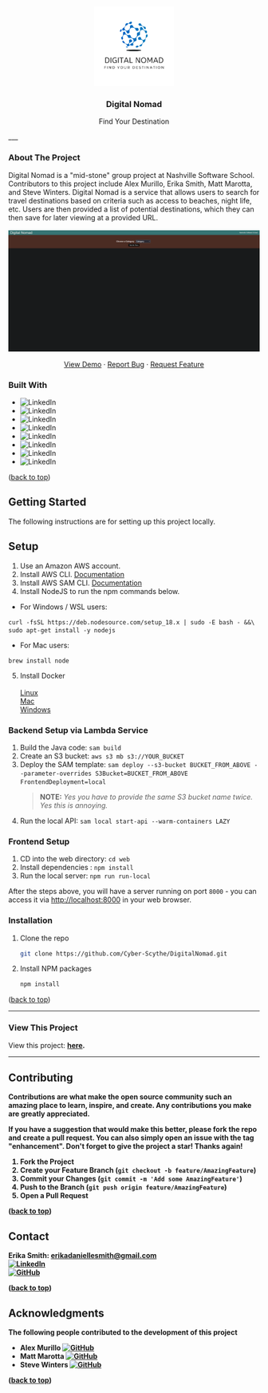 <!-- PROJECT SHIELDS -->
<!--
*** I'm using markdown "reference style" links for readability.
*** Reference links are enclosed in brackets [ ] instead of parentheses ( ).
*** See the bottom of this document for the declaration of the reference variables
*** for contributors-url, forks-url, etc. This is an optional, concise syntax you may use.
*** https://www.markdownguide.org/basic-syntax/#reference-style-links
-->

<!-- PROJECT LOGO -->
<br />
<div align="center">
    <img src="resources/images/DigitalNomadLogo.PNG" alt="Logo" width="160" height="160">

<h3 align="center">Digital Nomad</h3>

  <p align="center">
    Find Your Destination
    <br />
  </p>
</div>
___


<h3>About The Project</h3>

<p>
Digital Nomad is a "mid-stone" group project at Nashville Software School. Contributors to this project include Alex Murillo, Erika Smith, Matt Marotta, and Steve Winters.
Digital Nomad is a service that allows users to search for travel destinations based on criteria such as access to beaches, night life, etc. Users are then provided a list of potential destinations, which they can then save for later viewing at a provided URL.
<br><br>
<img src ="resources/images/DigitalNomadFrontPage.PNG" alt="FrontPage">

</p>
<p align="center">
<a href="https://github.com/Cyber-Scythe/DigitalNomad">View Demo</a> 
· 
<a href="https://github.com/Cyber-Scythe/DigitalNomad/issues">Report Bug</a> 
·
<a href="https://github.com/Cyber-Scythe/DigitalNomad/issues">Request Feature</a>
</p>


<!-- BUILT WITH -->
### Built With

* <img alt="LinkedIn" src="https://img.shields.io/badge/-Java-red"></a>
* <img alt="LinkedIn" src="https://img.shields.io/badge/-Javascript-orange"></a>
* <img alt="LinkedIn" src="https://img.shields.io/badge/-HTML-blue"></a>
* <img alt="LinkedIn" src="https://img.shields.io/badge/-CSS-green"></a>
* <img alt="LinkedIn" src="https://img.shields.io/badge/-Docker-9cf"></a>
* <img alt="LinkedIn" src="https://img.shields.io/badge/-AWS%20DynamoDB-ff69b4"></a>
* <img alt="LinkedIn" src="https://img.shields.io/badge/-AWS%20CloudFront-yellowgreen"></a>
* <img alt="LinkedIn" src="https://img.shields.io/badge/-AWS%20CloudFormation-purple"></a>

<p>(<a href="#readme-top">back to top</a>)</p>



<!-- GETTING STARTED -->
## Getting Started

The following instructions are for setting up this project locally.


## Setup

1. Use an Amazon AWS account.
2. Install AWS CLI. [Documentation](https://docs.aws.amazon.com/cli/latest/userguide/getting-started-install.html)
3. Install AWS SAM CLI. [Documentation](https://docs.aws.amazon.com/serverless-application-model/latest/developerguide/install-sam-cli.html)
4. Install NodeJS to run the npm commands below.

- For Windows / WSL users:
```shell
curl -fsSL https://deb.nodesource.com/setup_18.x | sudo -E bash - &&\
sudo apt-get install -y nodejs
```
- For Mac users:
```shell
brew install node
```

5. Install Docker <br><br>
  [Linux](https://docs.docker.com/desktop/install/) <br>
  [Mac](https://docs.docker.com/desktop/install/mac-install/) <br>
  [Windows](https://docs.docker.com/desktop/install/windows-install/) <br>

### Backend Setup via Lambda Service
1. Build the Java code: `sam build`
2. Create an S3 bucket: `aws s3 mb s3://YOUR_BUCKET`
3. Deploy the SAM template: `sam deploy --s3-bucket BUCKET_FROM_ABOVE --parameter-overrides S3Bucket=BUCKET_FROM_ABOVE FrontendDeployment=local`
   > **NOTE:** _Yes you have to provide the same S3 bucket name twice. Yes this is annoying._
4. Run the local API: `sam local start-api --warm-containers LAZY`


### Frontend Setup
1. CD into the web directory: `cd web`
2. Install dependencies : `npm install`
3. Run the local server: `npm run run-local`


After the steps above, you will have a server running on port `8000` - you can access it via [http://localhost:8000](http://localhost:8000) in your web browser.


### Installation

1. Clone the repo
   ```bash
   git clone https://github.com/Cyber-Scythe/DigitalNomad.git
   ```
3. Install NPM packages
   ```bash
   npm install
   ```

<p align="left">(<a href="#readme-top">back to top</a>)</p>

---

### View This Project

<p>View this project: <a href="https://youtu.be/dHkNxV84Lhk"><b>here<b></a>.</p>

---

<!-- CONTRIBUTING -->
## Contributing

Contributions are what make the open source community such an amazing place to learn, inspire, and create. Any contributions you make are **greatly appreciated**.

If you have a suggestion that would make this better, please fork the repo and create a pull request. You can also simply open an issue with the tag "enhancement".
Don't forget to give the project a star! Thanks again!

1. Fork the Project
2. Create your Feature Branch (`git checkout -b feature/AmazingFeature`)
3. Commit your Changes (`git commit -m 'Add some AmazingFeature'`)
4. Push to the Branch (`git push origin feature/AmazingFeature`)
5. Open a Pull Request

<p align="left">(<a href="#readme-top">back to top</a>)</p>

<!-- CONTACT -->
## Contact

Erika Smith:  erikadaniellesmith@gmail.com
<br>
<a href="https://www.linkedin.com/in/erika-smith-dev/">
<img alt="LinkedIn" src="https://img.shields.io/badge/-LinkedIn-brightgreen"></a>
<br>
<a href="https://github.com/Cyber-Scythe/">
<img alt="GitHub" src="https://img.shields.io/badge/-GitHub-blueviolet"></a>


<p align="left">(<a href="#readme-top">back to top</a>)</p>



<!-- ACKNOWLEDGMENTS -->
## Acknowledgments
  The following people contributed to the development of this project
* Alex Murillo
  <a href="https://github.com/emergency22">
  <img alt="GitHub" src="https://img.shields.io/badge/-GitHub-brightgreen"></a>
  <br>
* Matt Marotta 
  <a href="https://github.com/MattMarotta94">
  <img alt="GitHub" src="https://img.shields.io/badge/-GitHub-brightgreen"></a>
  <br>
* Steve Winters
  <a href="https://github.com/winters5885">
  <img alt="GitHub" src="https://img.shields.io/badge/-GitHub-brightgreen"></a>

<p align="left">(<a href="#readme-top">back to top</a>)</p>

<!-- MARKDOWN LINKS & IMAGES -->
<!-- https://www.markdownguide.org/basic-syntax/#reference-style-links -->
